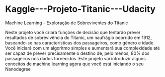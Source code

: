 # Kaggle---Projeto-Titanic---Udacity
Machine Learning - Exploração de Sobreviventes do Titanic

Neste projeto você criará funções de decisão que tentarão prever resultados de sobrevivência do Titanic, um naufrágio ocorrido em 1912, baseando-se nas características dos passageiros, como gênero e idade. Você iniciará com um algoritmo simples e aumentará sua complexidade até ser capaz de prever precisamente o destino de, pelo menos, 80% dos passageiros nos dados fornecidos. Este projeto vai introduzir alguns conceitos de machine learning agora que você está iniciando o seu Nanodegree

